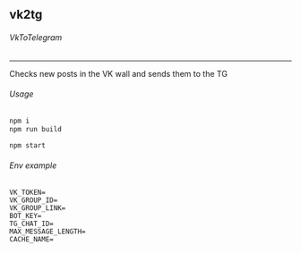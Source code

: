 
## vk2tg
###### VkToTelegram

----
Checks new posts in the VK wall and sends them to the TG

###### Usage
```bash
npm i
npm run build
```
```bash
npm start
```

###### Env example
```
VK_TOKEN=
VK_GROUP_ID=
VK_GROUP_LINK=
BOT_KEY=
TG_CHAT_ID=
MAX_MESSAGE_LENGTH=
CACHE_NAME=
```